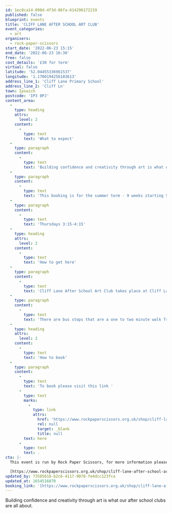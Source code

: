 ```yaml
---
id: 1ec8ca14-098d-4f3d-86fa-614296172219
published: false
blueprint: events
title: 'CLIFF LANE AFTER SCHOOL ART CLUB'
event_categories:
  - art
organisers:
  - rock-paper-scissors
start_date: '2022-06-23 15:15'
end_date: '2022-06-23 16:30'
free: false
cost_details: '£30 for term'
virtual: false
latitude: '52.04455336961537'
longitude: '1.1700194256103613'
address_line_1: 'Cliff Lane Primary School'
address_line_2: 'Cliff Ln'
town: Ipswich
postcode: 'IP3 0PJ'
content_area:
  -
    type: heading
    attrs:
      level: 2
    content:
      -
        type: text
        text: 'What to expect'
  -
    type: paragraph
    content:
      -
        type: text
        text: 'Building confidence and creativity through art is what our after school clubs are all about. Exploring different media, and lots of freedom to experiment!'
  -
    type: paragraph
    content:
      -
        type: text
        text: 'This booking is for the summer term - 9 weeks starting 5th May and ending 7th July with a one week break for half term.'
  -
    type: paragraph
    content:
      -
        type: text
        text: 'Thursdays 3:15-4:15'
  -
    type: heading
    attrs:
      level: 2
    content:
      -
        type: text
        text: 'How to get here'
  -
    type: paragraph
    content:
      -
        type: text
        text: 'Cliff Lane After School Art Club takes place at Cliff Lane Primary School, IP3 0PJ.'
  -
    type: paragraph
    content:
      -
        type: text
        text: 'There are bus stops that are a one to two minute walk from the venue.'
  -
    type: heading
    attrs:
      level: 2
    content:
      -
        type: text
        text: 'How to book'
  -
    type: paragraph
    content:
      -
        type: text
        text: 'To book please visit this link '
      -
        type: text
        marks:
          -
            type: link
            attrs:
              href: 'https://www.rockpaperscissors.org.uk/shop/cliff-lane-after-school-art-club'
              rel: null
              target: _blank
              title: null
        text: here
      -
        type: text
        text: .
cta: |-
  This event is run by Rock Paper Scissors, for more information please get in touch via:

  [https://www.rockpaperscissors.org.uk/shop/cliff-lane-after-school-art-club]([https://www.rockpaperscissors.org.uk/shop/cliff-lane-after-school-art-club])
updated_by: 73585618-b2c6-4117-9078-fe4dcc123fca
updated_at: 1654516870
booking_link: '[https://www.rockpaperscissors.org.uk/shop/cliff-lane-after-school-art-club]('
---
```

Building confidence and creativity through art is what our after school clubs are all about.